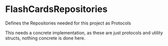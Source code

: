 # FlashCardsRepositories

Defines the Repositories needed for this project as Protocols

This needs a concrete implementation, as these are just protocols and utility structs, nothing concrete is done here.
